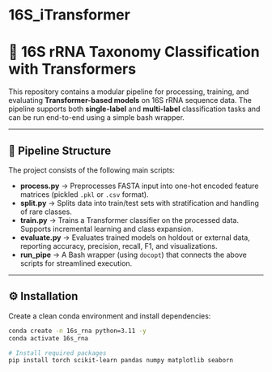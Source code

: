 # 16S_iTransformer

# 🧬 16S rRNA Taxonomy Classification with Transformers

This repository contains a modular pipeline for processing, training, and evaluating **Transformer-based models** on 16S rRNA sequence data. The pipeline supports both **single-label** and **multi-label** classification tasks and can be run end-to-end using a simple bash wrapper.  

---

## 📂 Pipeline Structure

The project consists of the following main scripts:

- **process.py** → Preprocesses FASTA input into one-hot encoded feature matrices (pickled `.pkl` or `.csv` format).  
- **split.py** → Splits data into train/test sets with stratification and handling of rare classes.  
- **train.py** → Trains a Transformer classifier on the processed data. Supports incremental learning and class expansion.  
- **evaluate.py** → Evaluates trained models on holdout or external data, reporting accuracy, precision, recall, F1, and visualizations.  
- **run_pipe** → A Bash wrapper (using `docopt`) that connects the above scripts for streamlined execution.  

---

## ⚙️ Installation

Create a clean conda environment and install dependencies:  

```bash
conda create -n 16s_rna python=3.11 -y
conda activate 16s_rna

# Install required packages
pip install torch scikit-learn pandas numpy matplotlib seaborn
